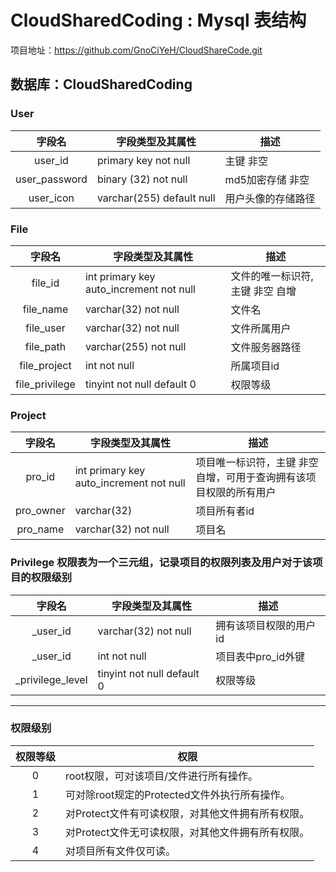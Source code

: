 # CloudSharedCoding : Mysql 表结构

项目地址：<https://github.com/GnoCiYeH/CloudShareCode.git>

## 数据库：CloudSharedCoding

### User

|    字段名     | 字段类型及其属性          | 描述               |
| :-----------: | ------------------------- | ------------------ |
|    user_id    | primary key not null      | 主键 非空          |
| user_password | binary (32) not null      | md5加密存储 非空   |
|   user_icon   | varchar(255) default null | 用户头像的存储路径 |

### File

|     字段名     | 字段类型及其属性                        | 描述                            |
| :------------: | --------------------------------------- | ------------------------------- |
|    file_id     | int primary key auto_increment not null | 文件的唯一标识符,主键 非空 自增 |
|   file_name    | varchar(32) not null                    | 文件名                          |
|   file_user    | varchar(32) not null                    | 文件所属用户                    |
|   file_path    | varchar(255) not null                   | 文件服务器路径                  |
|  file_project  | int not null                            | 所属项目id                      |
| file_privilege | tinyint not null default 0              | 权限等级                        |

### Project

|  字段名   | 字段类型及其属性                        | 描述                                                         |
| :-------: | --------------------------------------- | ------------------------------------------------------------ |
|  pro_id   | int primary key auto_increment not null | 项目唯一标识符，主键 非空 自增，可用于查询拥有该项目权限的所有用户 |
| pro_owner | varchar(32)                             | 项目所有者id                                                 |
| pro_name  | varchar(32) not null                    | 项目名                                                       |

### Privilege  权限表为一个三元组，记录项目的权限列表及用户对于该项目的权限级别

|      字段名      | 字段类型及其属性           | 描述                   |
| :--------------: | -------------------------- | ---------------------- |
|     _user_id     | varchar(32) not null       | 拥有该项目权限的用户id |
|     _user_id     | int not null               | 项目表中pro_id外键     |
| _privilege_level | tinyint not null default 0 | 权限等级               |

---

### 权限级别

| 权限等级 | 权限                                              |
| :------: | ------------------------------------------------- |
|    0     | root权限，可对该项目/文件进行所有操作。           |
|    1     | 可对除root规定的Protected文件外执行所有操作。     |
|    2     | 对Protect文件有可读权限，对其他文件拥有所有权限。 |
|    3     | 对Protect文件无可读权限，对其他文件拥有所有权限。 |
|    4     | 对项目所有文件仅可读。                            |







